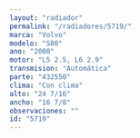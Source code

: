 ```yaml
---
layout: "radiador"
permalink: "/radiadores/5719/"
marca: "Volvo"
modelo: "S80"
ano: "2000"
motor: "L5 2.5, L6 2.9"
transmision: "Automática"
parte: "432550"
clima: "Con clima"
alto: "24 7/16"
ancho: "16 7/8"
observaciones: ""
id: "5719"
---
```


